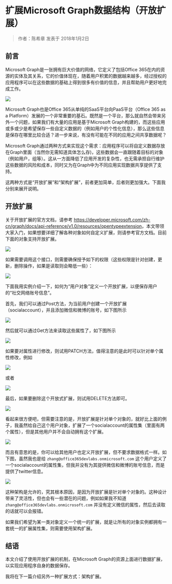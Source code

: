 # 扩展Microsoft Graph数据结构（开放扩展）
> 作者：陈希章 发表于 2018年1月2日

## 前言

Microsoft Graph是一张拥有巨大价值的网络，它定义了包括Office 365在内的资源的实体及其关系，它的价值体现在，随着用户积累的数据越来越多，经过授权的应用程序可以在这些数据的基础上得到很多有价值的信息，并且帮助用户更好地完成工作。

![](images/2018-01-02-14-08-47.png)

Microsoft Graph也是Office 365从单纯的SaaS平台向PaaS平台（Office 365 as a Platform）发展的一个非常重要的基石。既然是一个平台，那么就自然会带来另外一个问题，如果我们有大量的应用是基于Microsoft Graph构建的，而这些应用或多或少是希望保存一些自定义数据的（例如用户的个性化信息），那么这些信息是保存在哪里比较合适？进一步来说，有没有可能在不同的应用之间共享数据呢？

Microsoft Graph通过两种方式来实现这个需求：应用程序可以将自定义数据存放在Graph里面（当然你无需知道具体怎么存)，这些数据会一直跟随着目标的对象（例如用户，组等）。这从一方面降低了应用开发的复杂性，也无需承担自行维护这些数据的风险和成本，同时又为在Graph中为不同应用实现数据共享提供了支持。

这两种方式是“开放扩展”和“架构扩展”，前者更加简单，后者则更加强大。下面我分别来展开说明。

## 开放扩展

关于开放扩展的官方文档，请参考 <https://developer.microsoft.com/zh-cn/graph/docs/api-reference/v1.0/resources/opentypeextension>，本文带领大家入门，如果想要详细了解各种对象如何自定义扩展，则请参考官方文档。目前下面的对象支持开放扩展。

![](images/2018-01-02-14-18-46.png)

如果需要调用这个接口，则需要确保授予如下的权限（这些权限是针对创建，更新，删除操作，如果是读取则会略低一些）：

![](images/2018-01-02-14-19-50.png)

下面我用实例介绍一下，如何为“用户对象”定义一个开放扩展，以便保存用户的“社交网络账号信息”。

首先，我们可以通过Post方法，为当前用户创建一个开放扩展（socialaccount），并且添加微信和微博的账号，如下图所示

![](images/2018-01-02-14-23-25.png)

然后就可以通过Get方法来读取这些属性了，如下图所示

![](images/2018-01-02-14-25-34.png)

如果要对属性进行修改，则试用PATCH方法，值得注意的是此时可以针对单个属性修改，例如

![](images/2018-01-02-14-26-46.png)

或者

![](images/2018-01-02-14-27-25.png)

最后，如果要删除这个开放式扩展，则试用DELETE方法即可。

![](images/2018-01-02-14-28-25.png)

看起来很方便吧，但需要注意的是，开放扩展是针对单个对象的，就好比上面的例子，我虽然给自己这个用户对象，扩展了一个socialaccount的属性集（里面有两个属性），但是其他用户并不会自动拥有这个扩展。

![](images/2018-01-02-14-33-57.png)

而且有意思的是，你可以给其他用户也定义开放扩展，但不要求数据格式一样。如下图，虽然我也是给 `zhang@office365devlabs.onmicrosoft.com` 这个用户定义了一个socialaccount的属性集，但我并没有为其提供微信和微博的账号信息，而是提供了twitter信息。

![](images/2018-01-02-14-34-46.png)

这种架构是允许的，究其根本原因，是因为开放扩展是针对单个对象的。这种设计带来了灵活性，但也会有一些潜在的问题，例如如果我不知道 `zhang@office365devlabs.onmicrosoft.com` 并没有定义微信的属性，然后去读取的话就可以会报错。

如果我们希望为某一类对象定义一个统一的扩展，就是让所有的对象实例都拥有一套统一的扩展属性集，则需要使用架构扩展。

## 结语

本文介绍了使用开放扩展的机制，在Microsoft Graph的资源上面进行数据扩展，以实现应用程序自身的数据保存。

我将在下一篇介绍另外一种扩展方式：架构扩展。